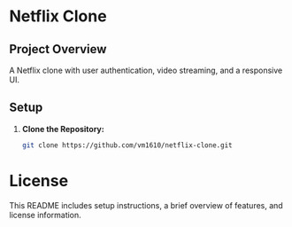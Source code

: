 # Netflix Clone

## Project Overview

A Netflix clone with user authentication, video streaming, and a responsive UI.

## Setup

1. **Clone the Repository:**
   ```bash
   git clone https://github.com/vm1610/netflix-clone.git

# License
This README includes setup instructions, a brief overview of features, and license information.
